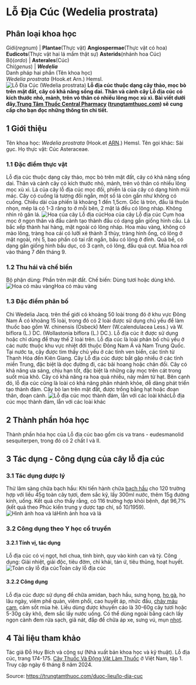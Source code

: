 # Lỗ Địa Cúc (Wedelia prostrata)

Phân loại khoa học  
---  
Giới(_regnum_) |  **Plantae**(Thực vật) **Angiospermae**(Thực vật có hoa) **Eudicots**(Thực vật hai lá mầm thật sự) **Asterids**(nhánh hoa Cúc)  
Bộ(_ordo_) | **Asterales**(Cúc)  
Chi(_genus_) | **_Wedelia_**  
Danh pháp hai phần (Tên khoa học)  
_Wedelia prostrata_ (Hook.et Arn.) Hemsl.  
![Lỗ Địa Cúc \(Wedelia prostrata\)](https://trungtamthuoc.com/images/others/lo-dia-cuc-4-5503.jpg)
**Lỗ địa cúc thuộc dạng cây thảo, mọc bò trên mặt đất, cây có khả năng sống dai. Thân và cành cây Lỗ địa cúc có kích thước nhỏ, mảnh, trên vỏ thân có nhiều lông mọc xù xì. Bài viết dưới đây,[Trung Tâm Thuốc Central Pharmacy](https://trungtamthuoc.com/ "Trung Tâm Thuốc Central Pharmacy") ([trungtamthuoc.com](https://trungtamthuoc.com/ "trungtamthuoc.com")) sẽ cung cấp cho bạn đọc những thông tin chi tiết.**
##  1 Giới thiệu
Tên khoa học: _Wedelia prostrata_ (Hook.et [ARN](https://trungtamthuoc.com/hoat-chat/rna "ARN").) Hemsl.
Tên gọi khác: Sài gục.
Họ thực vật: Cúc Asteraceae.
### 1.1 Đặc điểm thực vật
Lỗ địa cúc thuộc dạng cây thảo, mọc bò trên mặt đất, cây có khả năng sống dai. Thân và cành cây có kích thước nhỏ, mảnh, trên vỏ thân có nhiều lông mọc xù xì.
Lá của cây lỗ địa cúc mọc đối, phiến lá của cây có dạng hình mũi mác. Cây có cuống lá tương đối ngắn, một số lá còn gần như không có cuống. Chiều dài của phiến lá khoảng 1 đến 1,5cm. Gốc lá tròn, đầu lá thuôn nhọn, mép lá có 1-3 răng to ở mỗi bên, 2 mặt lá đều có lông nháp. Không nhìn rõ gân lá.
![Hoa của cây Lỗ địa cúc](https://trungtamthuoc.com/images/item/lo-dia-cuc.jpg)Hoa của cây Lỗ địa cúc
Cụm hoa mọc ở ngọn thân và đầu cành tạo thành đầu có dạng gần giống hình cầu. Lá bắc xếp thành hai hàng, mặt ngoài có lông nháp. Hoa màu vàng, không có mào lông, tràng hoa cái có lưỡi xẻ thành 3 thùy, tràng hình ống, có lông ở mặt ngoài, nhị 5, bao phấn có tai rất ngắn, bầu có lông ở đỉnh.
Quả bế, có dạng gần giống hình bầu dục, có 3 cạnh, có lông, đầu quả cụt.
Mùa hoa rơi vào tháng 7 đến tháng 9.
### 1.2 Thu hái và chế biến
Bộ phận dùng: Phần trên mặt đất.
Chế biến: Dùng tươi hoặc dùng khô.
![Hoa có màu vàng](https://trungtamthuoc.com/images/item/lo-dia-cuc-0.jpg)Hoa có màu vàng
### 1.3 Đặc điểm phân bố
Chi Wedelia Jacq. trên thế giới có khoảng 50 loài trong đó ở khu vực Đông Nam Á có khoảng 15 loài, trong đó có 2 loài được sử dụng chủ yếu để làm thuốc bao gồm W. chinensis (Osbeck) Merr (W.calendulacea Less.) và W. biflora (L.) DC. (Wollastonia biflora (L.) DC.). Lỗ địa cúc ít được sử dụng hoặc chỉ dùng để thay thế 2 loài trên.
Lỗ địa cúc là loài phân bố chủ yếu ở các nước thuộc khu vực nhiệt đới thuộc Đông Nam Á và Nam Trung Quốc. Tại nước ta, cây được tìm thấy chủ yếu ở các tỉnh ven biển, các tỉnh từ Thanh Hóa đến Kiên Giang. Cây Lỗ địa cúc được bắt gặp nhiều ở các tỉnh miền Trung, đặc biệt là dọc đường đi, các bãi hoang hoặc chân đồi.
Cây có khả năng ưa sáng, chịu hạn tốt, đặc biệt là những cây mọc trên cát trong suốt mùa khô. Cây có khả năng ra hoa quả nhiều, nảy mầm từ hạt. Bên cạnh đó, lỗ địa cúc cũng là loài có khả năng phân nhánh khỏe, dễ dàng phát triển tạo thành đám. Cây bò lan trên mặt đất, được trồng bằng hạt hoặc đoạn thân, đoạn cành.
![Lỗ địa cúc mọc thành đám, lẫn với các loài khác](https://trungtamthuoc.com/images/item/lo-dia-cuc-1.jpg)Lỗ địa cúc mọc thành đám, lẫn với các loài khác
##  2 Thành phần hóa học
Thành phần hóa học của Lỗ địa cúc bao gồm cis va trans - eudesmanolid sesquiterpen, trong đó có 2 chất I và II.
##  3 Tác dụng - Công dụng của cây lỗ địa cúc
### 3.1 Tác dụng dược lý
Thử lâm sàng chữa bạch hầu: Khi tiến hành chữa [bạch hầu](https://trungtamthuoc.com/bai-viet/benh-bach-hau-nhung-dieu-can-biet "bạch hầu") cho 120 trường hợp với liều 45g toàn cây tươi, đem sắc kỹ, lấy 300ml nước, thêm 15g đường kính, uống. Kết quả cho thấy rằng, có 116 trường hợp khỏi bệnh, đạt 96,7% (kết quả theo Phúc kiến trung y dược tạp chí, số 10/1959).
![Hình ảnh hoa và lá](https://trungtamthuoc.com/images/item/lo-dia-cuc-2.jpg)Hình ảnh hoa và lá
### 3.2 Công dụng theo Y học cổ truyền
#### 3.2.1 Tính vị, tác dụng
Lỗ địa cúc có vị ngọt, hơi chua, tính bình, quy vào kinh can và tỳ.
Công dụng: Giải nhiệt, giải độc, tiêu đờm, chỉ khái, tán ứ, tiêu thũng, hoạt huyết.
![Toàn cây lỗ địa cúc](https://trungtamthuoc.com/images/item/lo-dia-cuc-3.jpg)Toàn cây lỗ địa cúc
#### 3.2.2 Công dụng
Lỗ địa cúc được sử dụng để chữa amidan, bạch hầu, sưng họng, [ho gà](https://trungtamthuoc.com/bai-viet/ho-ga-o-tre-em "ho gà"), ho lâu ngày, viêm phế quản, viêm phổi, cao huyết áp, nhức đầu, [chảy máu cam](https://trungtamthuoc.com/bai-viet/chay-mau-cam-nguyen-nhan-dieu-tri-va-phong-ngua "chảy máu cam"), cảm sốt mùa hè.
Liều dùng được khuyến cáo là 30-60g cây tươi hoặc 5-30g cây khô, đem sắc lấy nước uống.
Có thể dùng ngoài bằng cách lấy ngọn cành đem rửa sạch, giã nát, đắp để chữa áp xe, sưng vú, mụn [nhọt](https://trungtamthuoc.com/bai-viet/nhot "nhọt").
##  4 Tài liệu tham khảo
Tác giả Đỗ Huy Bích và cộng sự (Nhà xuất bản khoa học và kỹ thuật). Lỗ địa cúc, trang 174-175. [Cây Thuốc Và Động Vật Làm Thuốc](https://trungtamthuoc.com/bai-viet/doc-online-va-tai-mien-phi-pdf-sach-cay-thuoc-va-dong-vat-lam-thuoc-o-viet-nam "Cây Thuốc Và Động Vật Làm Thuốc") ở Việt Nam, tập 1. Truy cập ngày 6 tháng 8 năm 2024.


Source: https://trungtamthuoc.com/duoc-lieu/lo-dia-cuc